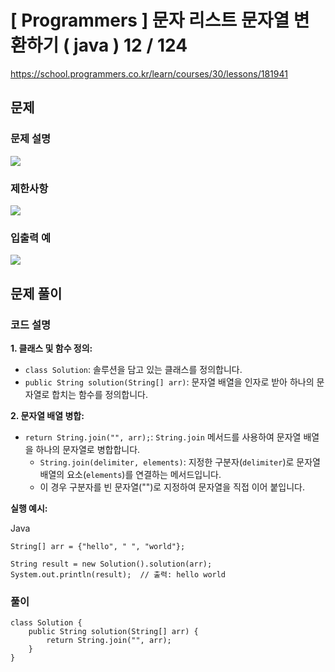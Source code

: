 # [ Programmers ]  문자 리스트 문자열 변환하기 ( java ) 12 / 124

https://school.programmers.co.kr/learn/courses/30/lessons/181941
## 문제 
### 문제 설명
![](https://i.imgur.com/cMl6DnF.png)


### 제한사항
![](https://i.imgur.com/IGbqUrG.png)



### 입출력 예
  ![](https://i.imgur.com/aFpO1ZU.png)



## 문제 풀이
### 코드 설명
**1. 클래스 및 함수 정의:**

- `class Solution`: 솔루션을 담고 있는 클래스를 정의합니다.
- `public String solution(String[] arr)`: 문자열 배열을 인자로 받아 하나의 문자열로 합치는 함수를 정의합니다.

**2. 문자열 배열 병합:**

- `return String.join("", arr);`: `String.join` 메서드를 사용하여 문자열 배열을 하나의 문자열로 병합합니다.
    - `String.join(delimiter, elements)`: 지정한 구분자(`delimiter`)로 문자열 배열의 요소(`elements`)를 연결하는 메서드입니다.
    - 이 경우 구분자를 빈 문자열("")로 지정하여 문자열을 직접 이어 붙입니다.

**실행 예시:**

Java

```
String[] arr = {"hello", " ", "world"};

String result = new Solution().solution(arr);
System.out.println(result);  // 출력: hello world
```

### 풀이
```
class Solution {
    public String solution(String[] arr) {
        return String.join("", arr);
    }
}
```












